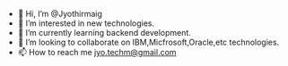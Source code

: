 - 👋 Hi, I’m @Jyothirmaig
- 👀 I’m interested in new technologies.
- 🌱 I’m currently learning backend development.
- 💞️ I’m looking to collaborate on IBM,Micfrosoft,Oracle,etc technologies.
- 📫 How to reach me jyo.techm@gmail.com

<!---
Jyothirmaig/Jyothirmaig is a ✨ special ✨ repository because its `README.md` (this file) appears on your GitHub profile.
You can click the Preview link to take a look at your changes.
--->
